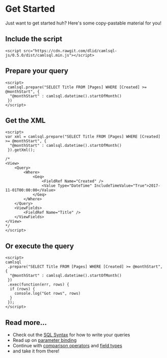 # Get Started

Just want to get started huh? Here's some copy-pastable material for you!

## Include the script

```
<script src="https://cdn.rawgit.com/dlid/camlsql-js/0.5.0/dist/camlsql.min.js"></script>
```
 
## Prepare your query

```
<script>
 camlsql.prepare("SELECT Title FROM [Pages] WHERE [Created] >= @monthStart", {
  "@monthStart" : camlsql.datetime().startOfMonth()
 }) 
</script>
```

## Get the XML

```
<script>
var xml = camlsql.prepare("SELECT Title FROM [Pages] WHERE [Created] >= @monthStart", {
  "@monthStart" : camlsql.datetime().startOfMonth()
 }).getXml();

/*
<View>
    <Query>
        <Where>
            <Geq>
                <FieldRef Name="Created" />
                <Value Type="DateTime" IncludeTimeValue="True">2017-11-01T00:00:00</Value>
            </Geq>
        </Where>
    </Query>
    <ViewFields>
        <FieldRef Name="Title" />
    </ViewFields>
</View>
*/
</script>

```

## Or execute the query

```
<script>
camlsql
 .prepare("SELECT Title FROM [Pages] WHERE [Created] >= @monthStart", {
  "@monthStart" : camlsql.datetime().startOfMonth()
 })
 .exec(function(err, rows) {
  if (rows) {
 	console.log("Got rows", rows)
  }
 });
</script>

```

## Read more...

- Check out the [SQL Syntax](sql.md#sql-syntax) for how to write your queries
- Read up on [parameter binding](parameters.md#bind-parameters)
- Continue with [comparison operators](comparison.md#comparison) and [field types](field-types.md#types)
- and take it from there!